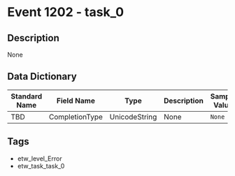 # Event 1202 - task_0

## Description
None

## Data Dictionary
|Standard Name|Field Name|Type|Description|Sample Value|
|---|---|---|---|---|
|TBD|CompletionType|UnicodeString|None|`None`|

## Tags
* etw_level_Error
* etw_task_task_0